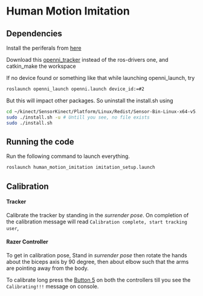 # Human Motion Imitation

## Dependencies
Install the periferals from [here](https://www.reddit.com/r/ROS/comments/6qejy0/openni_kinect_installation_on_kinetic_indigo/)

Download this [openni_tracker](https://github.com/AshayAswale/openni_tracker.git) instead of the ros-drivers one, 
and catkin_make the workspace

If no device found or something like that while launching openni_launch, try 
```bash
roslaunch openni_launch openni.launch device_id:=#2
```
But this will impact other packages. So uninstall the install.sh using 
```bash
cd ~/kinect/SensorKinect/Platform/Linux/Redist/Sensor-Bin-Linux-x64-v5.1.2.1/
sudo ./install.sh -u # Untill you see, no file exists
sudo ./install.sh
```

## Running the code
Run the following command to launch everything. 
```bash
roslaunch human_motion_imitation imitation_setup.launch
```

## Calibration
#### Tracker
Calibrate the tracker by standing in the _surrender pose_. On completion of the calibration message will read
`Calibration complete, start tracking user`,

#### Razer Controller
To get in calibration pose, Stand in _surrender pose_ then rotate the hands about the biceps axis by 90 degree, 
then about elbow such that the arms are pointing away from the body. 

To calibrate long press the [Button 5](https://dl.razerzone.com/master-guides/Hydra/HydraOMG-ENG.pdf) on both the controllers
till you see the `Calibrating!!!` message on console.

